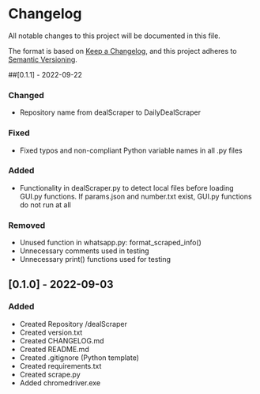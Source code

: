# Changelog
All notable changes to this project will be documented in this file.

The format is based on [Keep a Changelog](https://keepachangelog.com/en/1.0.0/),
and this project adheres to [Semantic Versioning](https://semver.org/spec/v2.0.0.html).

##[0.1.1] - 2022-09-22
### Changed
- Repository name from dealScraper to DailyDealScraper

### Fixed  
- Fixed typos and non-compliant Python variable names in all .py files

### Added
- Functionality in dealScraper.py to detect local files before loading GUI.py functions. 
  If params.json and number.txt exist, GUI.py functions do not run at all
  
### Removed
- Unused function in whatsapp.py: format_scraped_info()
- Unnecessary comments used in testing
- Unnecessary print() functions used for testing

## [0.1.0] - 2022-09-03
### Added
- Created Repository /dealScraper
- Created version.txt
- Created CHANGELOG.md
- Created README.md
- Created .gitignore (Python template)
- Created requirements.txt
- Created scrape.py
- Added chromedriver.exe

